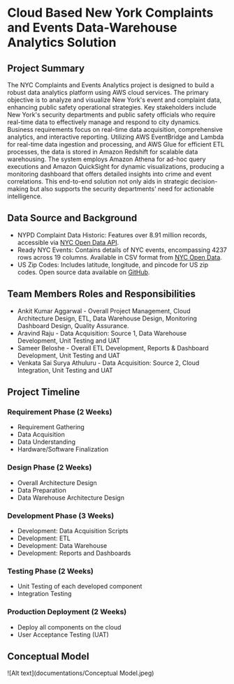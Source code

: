 # Cloud Based New York Complaints and Events Data-Warehouse Analytics Solution

## Project Summary
The NYC Complaints and Events Analytics project is designed to build a robust data analytics platform using AWS cloud services. The primary objective is to analyze and visualize New York's event and complaint data, enhancing public safety operational strategies. Key stakeholders include New York's security departments and public safety officials who require real-time data to effectively manage and respond to city dynamics. Business requirements focus on real-time data acquisition, comprehensive analytics, and interactive reporting. Utilizing AWS EventBridge and Lambda for real-time data ingestion and processing, and AWS Glue for efficient ETL processes, the data is stored in Amazon Redshift for scalable data warehousing. The system employs Amazon Athena for ad-hoc query executions and Amazon QuickSight for dynamic visualizations, producing a monitoring dashboard that offers detailed insights into crime and event correlations. This end-to-end solution not only aids in strategic decision-making but also supports the security departments' need for actionable intelligence.

## Data Source and Background
* NYPD Complaint Data Historic: Features over 8.91 million records, accessible via [NYC Open Data API](https://data.cityofnewyork.us/Public-Safety/NYPD-Complaint-Data-Historic/qgea-i56i/about_data).
* Ready NYC Events: Contains details of NYC events, encompassing 4237 rows across 19 columns. Available in CSV format from [NYC Open Data](https://data.cityofnewyork.us/Public-Safety/Ready-NY-Events/hyur-qpyf/about_data).
* US Zip Codes: Includes latitude, longitude, and pincode for US zip codes. Open source data available on [GitHub](https://gist.github.com/erichurst/7882666).

## Team Members Roles and Responsibilities

* Ankit Kumar Aggarwal - Overall Project Management, Cloud Architecture Design, ETL, Data Warehouse Design, Monitoring Dashboard Design, Quality Assurance.
* Aravind Raju - Data Acquisition: Source 1, Data Warehouse Development, Unit Testing and UAT
* Sameer Beloshe - Overall ETL Development, Reports & Dashboard Development, Unit Testing and UAT
* Venkata Sai Surya Athuluru - Data Acquisition: Source 2, Cloud Integration, Unit Testing and UAT

## Project Timeline

### Requirement Phase (2 Weeks)
* Requirement Gathering
* Data Acquisition
* Data Understanding
* Hardware/Software Finalization

### Design Phase (2 Weeks)
* Overall Architecture Design
* Data Preparation
* Data Warehouse Architecture Design

### Development Phase (3 Weeks)
* Development: Data Acquisition Scripts
* Development: ETL
* Development: Data Warehouse
* Development: Reports and Dashboards

### Testing Phase (2 Weeks)
* Unit Testing of each developed component
* Integration Testing

### Production Deployment (2 Weeks)
* Deploy all components on the cloud
* User Acceptance Testing (UAT)

## Conceptual Model
![Alt text](documentations/Conceptual Model.jpeg)
